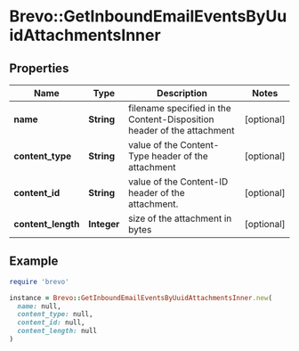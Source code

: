 # Brevo::GetInboundEmailEventsByUuidAttachmentsInner

## Properties

| Name | Type | Description | Notes |
| ---- | ---- | ----------- | ----- |
| **name** | **String** | filename specified in the Content-Disposition header of the attachment | [optional] |
| **content_type** | **String** | value of the Content-Type header of the attachment | [optional] |
| **content_id** | **String** | value of the Content-ID header of the attachment. | [optional] |
| **content_length** | **Integer** | size of the attachment in bytes | [optional] |

## Example

```ruby
require 'brevo'

instance = Brevo::GetInboundEmailEventsByUuidAttachmentsInner.new(
  name: null,
  content_type: null,
  content_id: null,
  content_length: null
)
```

